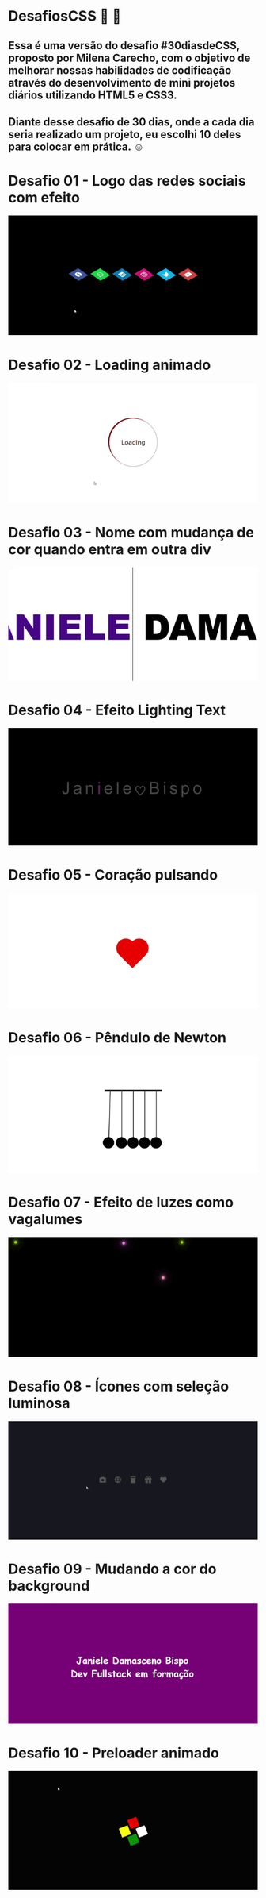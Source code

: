 # DesafiosCSS :rocket: :dart:
## Essa é uma versão do desafio #30diasdeCSS, proposto por Milena Carecho, com o objetivo de melhorar nossas habilidades de codificação através do desenvolvimento de mini projetos diários utilizando HTML5 e CSS3.
## Diante desse desafio de 30 dias, onde a cada dia seria realizado um projeto, eu escolhi 10 deles para colocar em prática. :relaxed:
# Desafio 01 - Logo das redes sociais com efeito
![](https://github.com/janieledamasceno/DesafiosCSS/blob/main/gifs/gif-desafio01.gif)
# Desafio 02 - Loading animado
![](https://github.com/janieledamasceno/DesafiosCSS/blob/main/gifs/gif-desafio02.gif)
# Desafio 03 - Nome com mudança de cor quando entra em outra div
![](https://github.com/janieledamasceno/DesafiosCSS/blob/main/gifs/gif-desafio03.gif)
# Desafio 04 - Efeito Lighting Text
![](https://github.com/janieledamasceno/DesafiosCSS/blob/main/gifs/gif-desafio04.gif)
# Desafio 05 - Coração pulsando
![](https://github.com/janieledamasceno/DesafiosCSS/blob/main/gifs/gif-desafio05.gif)
# Desafio 06 - Pêndulo de Newton
![](https://github.com/janieledamasceno/DesafiosCSS/blob/main/gifs/gif-desafio06.gif)
# Desafio 07 - Efeito de luzes como vagalumes
![](https://github.com/janieledamasceno/DesafiosCSS/blob/main/gifs/gif-desafio07.gif)
# Desafio 08 - Ícones com seleção luminosa
![](https://github.com/janieledamasceno/DesafiosCSS/blob/main/gifs/gif-desafio08.gif)
# Desafio 09 - Mudando a cor do background
![](https://github.com/janieledamasceno/DesafiosCSS/blob/main/gifs/gif-desafio09.gif)
# Desafio 10 - Preloader animado
![](https://github.com/janieledamasceno/DesafiosCSS/blob/main/gifs/gif-desafio10.gif)
